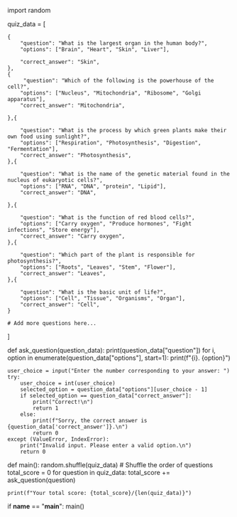 import random

quiz_data = [
    
    {
        "question": "What is the largest organ in the human body?",
        "options": ["Brain", "Heart", "Skin", "Liver"],

        "correct_answer": "Skin",
    },
    {
         "question": "Which of the following is the powerhouse of the cell?",
        "options": ["Nucleus", "Mitochondria", "Ribosome", "Golgi apparatus"],
        "correct_answer": "Mitochondria",
        
    },{

        "question": "What is the process by which green plants make their own food using sunlight?",
        "options": ["Respiration", "Photosynthesis", "Digestion", "Fermentation"],
        "correct_answer": "Photosynthesis",
    },{
   
        "question": "What is the name of the genetic material found in the nucleus of eukaryotic cells?",
        "options": ["RNA", "DNA", "protein", "Lipid"],
        "correct_answer": "DNA",
        
    },{
       
        "question": "What is the function of red blood cells?",
        "options": ["Carry oxygen", "Produce hormones", "Fight infections", "Store energy"],
        "correct_answer": "Carry oxygen",
    },{
       
        "question": "Which part of the plant is responsible for photosynthesis?",
        "options": ["Roots", "Leaves", "Stem", "Flower"],
        "correct_answer": "Leaves",
    },{
       
        "question": "What is the basic unit of life?",
        "options": ["Cell", "Tissue", "Organisms", "Organ"],
        "correct_answer": "Cell",
    }

    # Add more questions here...
]

def ask_question(question_data):
    print(question_data["question"])
    for i, option in enumerate(question_data["options"], start=1):
        print(f"{i}. {option}")

    user_choice = input("Enter the number corresponding to your answer: ")
    try:
        user_choice = int(user_choice)
        selected_option = question_data["options"][user_choice - 1]
        if selected_option == question_data["correct_answer"]:
            print("Correct!\n")
            return 1
        else:
            print(f"Sorry, the correct answer is {question_data['correct_answer']}.\n")
            return 0
    except (ValueError, IndexError):
        print("Invalid input. Please enter a valid option.\n")
        return 0

def main():
    random.shuffle(quiz_data)  # Shuffle the order of questions
    total_score = 0
    for question in quiz_data:
        total_score += ask_question(question)

    print(f"Your total score: {total_score}/{len(quiz_data)}")

if __name__ == "__main__":
    main()
